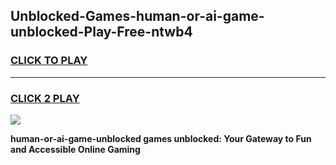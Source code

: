 
## Unblocked-Games-human-or-ai-game-unblocked-Play-Free-ntwb4
<h3>
<a href="https://premium76.site?title=human-or-ai-game-unblocked&ref=17A">CLICK TO PLAY</a></h3>
<hr>

<h3>
<a href="https://premium76.site?title=human-or-ai-game-unblocked&ref=17A">CLICK 2 PLAY</a>
  
</h3>

<a href="https://premium76.site?title=human-or-ai-game-unblocked&ref=17A"><img src="https://clearcache.store/games.png"></a>


**human-or-ai-game-unblocked games unblocked: Your Gateway to Fun and Accessible Online Gaming**
